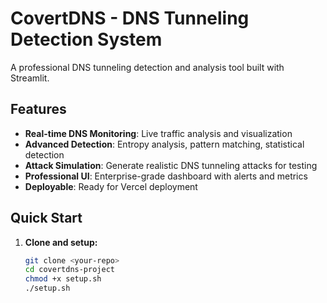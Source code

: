 #  CovertDNS - DNS Tunneling Detection System

A professional DNS tunneling detection and analysis tool built with Streamlit.

##  Features

- **Real-time DNS Monitoring**: Live traffic analysis and visualization
- **Advanced Detection**: Entropy analysis, pattern matching, statistical detection
- **Attack Simulation**: Generate realistic DNS tunneling attacks for testing
- **Professional UI**: Enterprise-grade dashboard with alerts and metrics
- **Deployable**: Ready for Vercel deployment

## Quick Start

1. **Clone and setup:**
   ```bash
   git clone <your-repo>
   cd covertdns-project
   chmod +x setup.sh
   ./setup.sh